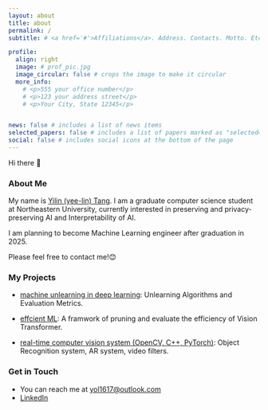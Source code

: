 ```yaml
---
layout: about
title: about
permalink: /
subtitle: # <a href='#'>Affiliations</a>. Address. Contacts. Motto. Etc.

profile:
  align: right
  image: # prof_pic.jpg
  image_circular: false # crops the image to make it circular
  more_info: 
    # <p>555 your office number</p>
    # <p>123 your address street</p>
    # <p>Your City, State 12345</p>


news: false # includes a list of news items
selected_papers: false # includes a list of papers marked as "selected={true}"
social: false # includes social icons at the bottom of the page
---
```



Hi there 👋

### About Me
My name is [Yilin (yee-lin) Tang](https://yilin1010.github.io/Personal_Website/). I am a graduate computer science student at Northeastern University, currently interested in preserving and privacy-preserving AI and Interpretability of AI.

I am planning to become Machine Learning engineer after graduation in 2025. 

Please feel free to contact me!😊



### My Projects

- [machine unlearning in deep learning](https://github.com/Yilin1010/Selective-Gradient-Unlearning-SGU): Unlearning Algorithms and Evaluation Metrics. 
 <!-- [Colab Demo]() -->

- [effcient ML](https://github.com/Yilin1010/effcient_ML): A framwork of pruning and evaluate the efficiency of Vision Transformer.

- [real-time computer vision system (OpenCV, C++, PyTorch)](https://github.com/Yilin1010/Yilin1010-Pattern-Recognition-Computer-Vision-Fall-2023): Object Recognition system, AR system, video filters.





### Get in Touch
- You can reach me at <a href="mailto:&#121;&#111;&#108;&#049;&#054;&#049;&#055;&#064;&#111;&#117;&#116;&#108;&#111;&#111;&#107;&#046;&#099;&#111;&#109;">&#121;&#111;&#108;&#049;&#054;&#049;&#055;&#064;&#111;&#117;&#116;&#108;&#111;&#111;&#107;&#046;&#099;&#111;&#109;</a>
- [LinkedIn](https://www.linkedin.com/in/yilin-tang-26b3391a7/)

